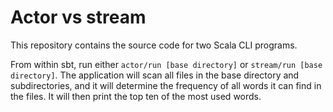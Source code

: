 # Actor vs stream

This repository contains the source code for two Scala CLI programs.

From within sbt, run either `actor/run [base directory]` or `stream/run [base directory]`.
The application will scan all files in the base directory and subdirectories, and it will determine the frequency of all words it
can find in the files. It will then print the top ten of the most used words.
